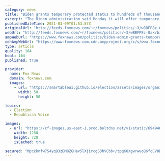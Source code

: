```yaml
---
category: news
title: "Biden grants temporary protected status to hundreds of thousands of Venezuelans living in US"
excerpt: "The Biden administration said Monday it will offer temporary legal status to Venezuelans who illegally entered the U.S. after fleeing the nation’s economic crisis."
publishedDateTime: 2021-03-09T01:53:57Z
originalUrl: "http://feeds.foxnews.com/~r/foxnews/politics/~3/wBBFP8z-0ak/biden-admin-grants-temporary-protected-status-for-venezuelans-living-in-us"
webUrl: "http://feeds.foxnews.com/~r/foxnews/politics/~3/wBBFP8z-0ak/biden-admin-grants-temporary-protected-status-for-venezuelans-living-in-us"
ampWebUrl: "https://www.foxnews.com/politics/biden-admin-grants-temporary-protected-status-for-venezuelans-living-in-us.amp"
cdnAmpWebUrl: "https://www-foxnews-com.cdn.ampproject.org/c/s/www.foxnews.com/politics/biden-admin-grants-temporary-protected-status-for-venezuelans-living-in-us.amp"
type: article
quality: 164
heat: 164
published: true

provider:
  name: Fox News
  domain: foxnews.com
  images:
    - url: "https://smartableai.github.io/election/assets/images/organizations/foxnews.com-50x50.jpg"
      width: 50
      height: 50

topics:
  - Election
  - Republican Voice

images:
  - url: "https://cf-images.us-east-1.prod.boltdns.net/v1/static/694940094001/376682be-d288-41de-84de-b848edb54baa/5377806f-15a1-4c6d-8d6b-25dd8b374b6e/1280x720/match/image.jpg"
    width: 1280
    height: 720
    isCached: true

secured: "Mpczknfw7S4yq93zDM8ZGHav5lXjircgS3hVCbb+/tpqK8XgwrwuoQ6fcCV8BLBZEZO8FDpBIZMB+oxZR60uac3n3O3qbDppZgPgxSAKVN94Fi0QXMgKRk4NxVPWQpv+qiAfJ5HalDzQlqxe26U0lwrH2qs3qMP88tfVIIhErjLWBIxmuxV/7tYc2zp4jM56hx/iEt8G3v17k0qoISBDzyKXkSjg/l6AHYdZPw5/Gp9RqJc5E+aevgBeR5dbNC6koyzcwb7s2qxro+ozz5KbQ8RqKIYnxIRiihw7vImRYKxYUUnVtSwVKWB3yerjRDYvzynl8GU8h2+KHWRHQ+e2T5ufAlGOY0lFsraPPXjsG04=;uWsoUuUXBotXj9voBMhqkw=="
---
```


